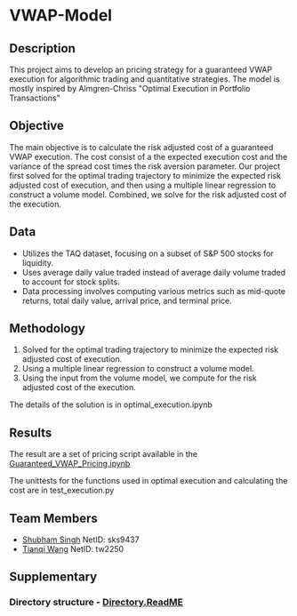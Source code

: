 # VWAP-Model

## Description

This project aims to develop an pricing strategy for a guaranteed VWAP execution for algorithmic trading and quantitative strategies. The model is mostly inspired by Almgren-Chriss "Optimal Execution in Portfolio Transactions"

## Objective

The main objective is to calculate the risk adjusted cost of a guaranteed VWAP execution. The cost consist of a the expected execution cost and the variance of the spread cost times the risk aversion parameter. Our project first solved for the optimal trading trajectory to minimize the expected risk adjusted cost of execution, and then using a multiple linear regression to construct a volume model. Combined, we solve for the risk adjusted cost of the execution. 

## Data

- Utilizes the TAQ dataset, focusing on a subset of S&P 500 stocks for liquidity.
- Uses average daily value traded instead of average daily volume traded to account for stock splits.
- Data processing involves computing various metrics such as mid-quote returns, total daily value, arrival price, and terminal price.

## Methodology
1. Solved for the optimal trading trajectory to minimize the expected risk adjusted cost of execution.
2. Using a multiple linear regression to construct a volume model.
3. Using the input from the volume model, we compute for the risk adjusted cost of the execution.

The details of the solution is in optimal_execution.ipynb

## Results
The result are a set of pricing script available in the [Guaranteed_VWAP_Pricing.ipynb](https://github.com/ssnyu/VWAP-Model/blob/main/Guaranteed_VWAP_Pricing.ipynb)

The unittests for the functions used in optimal execution and calculating the cost are in test_execution.py

## Team Members

- [Shubham Singh](https://github.com/ssnyu) NetID: sks9437
- [Tianqi Wang](https://github.com/foggyleo) NetID: tw2250


## Supplementary 

### Directory structure - [Directory.ReadME](https://github.com/ssnyu/Market-Impact-Model/blob/main/Directory.md)
